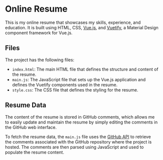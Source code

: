 # Online Resume

This is my online resume that showcases my skills, experience, and education. It is built using HTML, CSS, [Vue.js](https://vuejs.org/), and [Vuetify](https://vuetifyjs.com/), a Material Design component framework for Vue.js.

## Files

The project has the following files:

- `index.html`: The main HTML file that defines the structure and content of the resume.
- `main.js`: The JavaScript file that sets up the Vue.js application and defines the Vuetify components used in the resume.
- `style.css`: The CSS file that defines the styling for the resume.

## Resume Data

The content of the resume is stored in GitHub comments, which allows me to easily update and maintain the resume by simply editing the comments in the GitHub web interface.

To fetch the resume data, the `main.js` file uses the [GitHub API](https://docs.github.com/en/rest) to retrieve the comments associated with the GitHub repository where the project is hosted. The comments are then parsed using JavaScript and used to populate the resume content.
